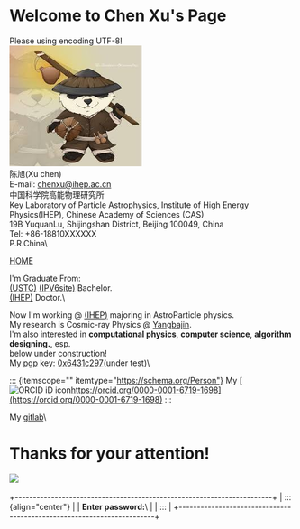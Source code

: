 Welcome to Chen Xu\'s Page
==========================

Please using encoding UTF-8!\
![](png/panda.jpg)\
陈旭(Xu chen)\
E-mail: <chenxu@ihep.ac.cn>\
中国科学院高能物理研究所\
Key Laboratory of Particle Astrophysics, Institute of High Energy
Physics(IHEP), Chinese Academy of Sciences (CAS)\
19B YuquanLu, Shijingshan District, Beijing 100049, China\
Tel: +86-18810XXXXXX\
P.R.China\

[HOME](https://cxwx.github.io/chenxu.github.io/)

I\'m Graduate From:\
[(USTC)](http://www.ustc.edu.cn/) [(IPV6site)](http://www6.ustc.edu.cn/)
Bachelor.\
[(IHEP)](http://www.ihep.ac.cn/) Doctor.\

Now I\'m working @ [(IHEP)](http://www.ihep.ac.cn/) majoring in
AstroParticle physics.\
My research is Cosmic-ray Physics @
[Yangbajin](http://www.icrr.u-tokyo.ac.jp/em/index-j.html).\
I\'m also interested in **computational physics**, **computer science**,
**algorithm designing.**, esp.\
below under construction!\
My [pgp](http://pgp.ustc.edu.cn/pks/lookup?search=0x6431C297&op=index)
key:
[0x6431c297](https://pgp.mit.edu/pks/lookup?op=get&search=0xB02062696431C297)(under
test)\

::: {itemscope="" itemtype="https://schema.org/Person"}
My [![ORCID iD
icon](https://orcid.org/sites/default/files/images/orcid_16x16.png)https://orcid.org/0000-0001-6719-1698](https://orcid.org/0000-0001-6719-1698)
:::

My [gitlab](https://git.lug.ustc.edu.cn/chenxu)\

Thanks for your attention!
==========================

[![](https://www.clustrmaps.com/map_v2.png?d=tArms5tUpAVC1Fbg00c-N3-QmDkKpACMMTLB3W8pDj4&cl=ffffff)](https://clustrmaps.com/site/1aps5 "Visit tracker")

+-----------------------------------------------------------------------+
| ::: {align="center"}                                                  |
| **Enter password:**\                                                  |
| :::                                                                   |
+-----------------------------------------------------------------------+
